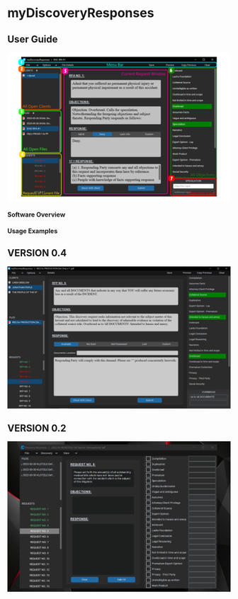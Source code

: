 # myDiscoveryResponses
## User Guide
![Example Screenshot](./USER_GUIDE_IMAGE.png)
#### Software Overview

#### Usage Examples

## VERSION 0.4
![Example Screenshot](./img2.PNG)

## VERSION 0.2
![Example Screenshot](./Capture.PNG)


